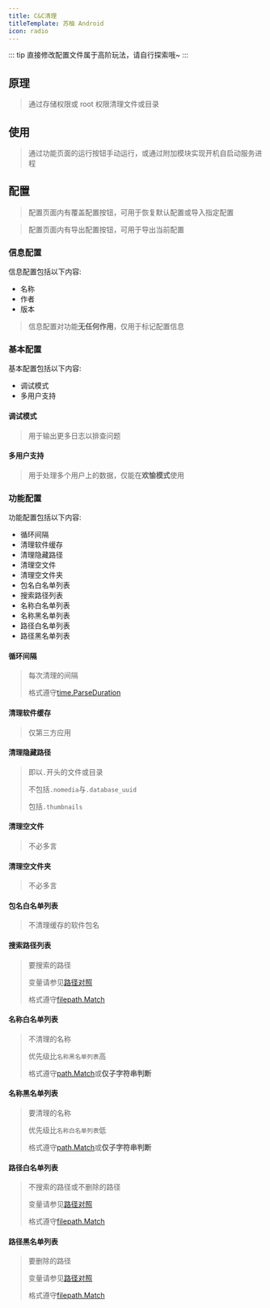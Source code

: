 ```yaml
---
title: C&C清理
titleTemplate: 苏柚 Android
icon: radio
---
```


::: tip
直接修改配置文件属于高阶玩法，请自行探索哦~
:::

## 原理

> 通过存储权限或 root 权限清理文件或目录

## 使用

> 通过功能页面的运行按钮手动运行，或通过附加模块实现开机自启动服务进程

## 配置

> 配置页面内有覆盖配置按钮，可用于恢复默认配置或导入指定配置

> 配置页面内有导出配置按钮，可用于导出当前配置

### 信息配置

信息配置包括以下内容:

- 名称
- 作者
- 版本

> 信息配置对功能**无任何作用**，仅用于标记配置信息

### 基本配置

基本配置包括以下内容:

- 调试模式
- 多用户支持

#### 调试模式

> 用于输出更多日志以排查问题

#### 多用户支持

> 用于处理多个用户上的数据，仅能在**欢愉模式**使用

### 功能配置

功能配置包括以下内容:

- 循环间隔
- 清理软件缓存
- 清理隐藏路径
- 清理空文件
- 清理空文件夹
- 包名白名单列表
- 搜索路径列表
- 名称白名单列表
- 名称黑名单列表
- 路径白名单列表
- 路径黑名单列表

#### 循环间隔

> 每次清理的间隔
>
> 格式遵守[time.ParseDuration](https://pkg.go.dev/time#ParseDuration)

#### 清理软件缓存

> 仅第三方应用

#### 清理隐藏路径

> 即以`.`开头的文件或目录
>
> 不包括`.nomedia`与`.database_uuid`
>
> 包括`.thumbnails`

#### 清理空文件

> 不必多言

#### 清理空文件夹

> 不必多言

#### 包名白名单列表

> 不清理缓存的软件包名

#### 搜索路径列表

> 要搜索的路径
>
> 变量请参见[路径对照](../../Appendix/Android/Path)
>
> 格式遵守[filepath.Match](https://pkg.go.dev/path/filepath#Match)

#### 名称白名单列表

> 不清理的名称
>
> 优先级比`名称黑名单列表`高
>
> 格式遵守[path.Match](https://pkg.go.dev/path#Match)或**仅子字符串判断**

#### 名称黑名单列表

> 要清理的名称
>
> 优先级比`名称白名单列表`低
>
> 格式遵守[path.Match](https://pkg.go.dev/path#Match)或**仅子字符串判断**

#### 路径白名单列表

> 不搜索的路径或不删除的路径
>
> 变量请参见[路径对照](../../Appendix/Android/Path)
>
> 格式遵守[filepath.Match](https://pkg.go.dev/path/filepath#Match)

#### 路径黑名单列表

> 要删除的路径
>
> 变量请参见[路径对照](../../Appendix/Android/Path)
>
> 格式遵守[filepath.Match](https://pkg.go.dev/path/filepath#Match)
